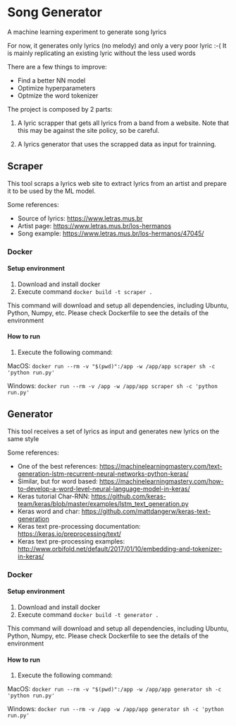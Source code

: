 # Song Generator

A machine learning experiment to generate song lyrics

For now, it generates only lyrics (no melody) and only a very poor lyric :-(
It is mainly replicating an existing lyric without the less used words

There are a few things to improve:
- Find a better NN model
- Optimize hyperparameters
- Optmize the word tokenizer


The project is composed by 2 parts:

1. A lyric scrapper that gets all lyrics from a band from a website. Note that this may be against the site policy, so be careful.

2. A lyrics generator that uses the scrapped data as input for trainning.


## Scraper

This tool scraps a lyrics web site to extract lyrics from an artist and prepare it to be used by the ML model.

Some references:
* Source of lyrics: https://www.letras.mus.br
* Artist page: https://www.letras.mus.br/los-hermanos
* Song example: https://www.letras.mus.br/los-hermanos/47045/


### Docker

#### Setup environment

1. Download and install docker
2. Execute command `docker build -t scraper .`

This command will download and setup all dependencies, including Ubuntu, Python, Numpy, etc.
Please check Dockerfile to see the details of the environment


#### How to run

1. Execute the following command:

MacOS: `docker run --rm -v "$(pwd)":/app -w /app/app scraper sh -c 'python run.py'`

Windows: `docker run --rm -v /app -w /app/app scraper sh -c 'python run.py'`




## Generator

This tool receives a set of lyrics as input and generates new lyrics on the same style

Some references:
* One of the best references: https://machinelearningmastery.com/text-generation-lstm-recurrent-neural-networks-python-keras/
* Similar, but for word based: https://machinelearningmastery.com/how-to-develop-a-word-level-neural-language-model-in-keras/
* Keras tutorial Char-RNN: https://github.com/keras-team/keras/blob/master/examples/lstm_text_generation.py
* Keras word and char: https://github.com/mattdangerw/keras-text-generation
* Keras text pre-processing documentation: https://keras.io/preprocessing/text/
* Keras text pre-processing examples: http://www.orbifold.net/default/2017/01/10/embedding-and-tokenizer-in-keras/


### Docker

#### Setup environment

1. Download and install docker
2. Execute command `docker build -t generator .`

This command will download and setup all dependencies, including Ubuntu, Python, Numpy, etc.
Please check Dockerfile to see the details of the environment


#### How to run

1. Execute the following command:

MacOS: `docker run --rm -v "$(pwd)":/app -w /app/app generator sh -c 'python run.py'`

Windows: `docker run --rm -v /app -w /app/app generator sh -c 'python run.py'`
